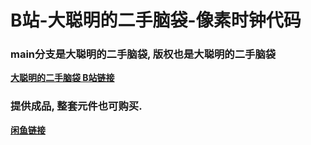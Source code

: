 
# B站-大聪明的二手脑袋-像素时钟代码

### main分支是大聪明的二手脑袋, 版权也是大聪明的二手脑袋

**[大聪明的二手脑袋 B站链接](https://space.bilibili.com/393773788)**

### 提供成品, 整套元件也可购买.

**[闲鱼链接](https://m.tb.cn/h.TdTzwYh?tk=G1DX3FYHiQR)**


